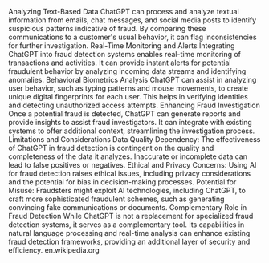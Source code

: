 Analyzing Text-Based Data
ChatGPT can process and analyze textual information from emails, chat messages, and social media posts to identify suspicious patterns indicative of fraud. By comparing these communications to a customer's usual behavior, it can flag inconsistencies for further investigation.
Real-Time Monitoring and Alerts
Integrating ChatGPT into fraud detection systems enables real-time monitoring of transactions and activities. It can provide instant alerts for potential fraudulent behavior by analyzing incoming data streams and identifying anomalies.
Behavioral Biometrics Analysis
ChatGPT can assist in analyzing user behavior, such as typing patterns and mouse movements, to create unique digital fingerprints for each user. This helps in verifying identities and detecting unauthorized access attempts.
Enhancing Fraud Investigation
Once a potential fraud is detected, ChatGPT can generate reports and provide insights to assist fraud investigators. It can integrate with existing systems to offer additional context, streamlining the investigation process.
Limitations and Considerations
Data Quality Dependency: The effectiveness of ChatGPT in fraud detection is contingent on the quality and completeness of the data it analyzes. Inaccurate or incomplete data can lead to false positives or negatives.
Ethical and Privacy Concerns: Using AI for fraud detection raises ethical issues, including privacy considerations and the potential for bias in decision-making processes.
Potential for Misuse: Fraudsters might exploit AI technologies, including ChatGPT, to craft more sophisticated fraudulent schemes, such as generating convincing fake communications or documents.
Complementary Role in Fraud Detection
While ChatGPT is not a replacement for specialized fraud detection systems, it serves as a complementary tool. Its capabilities in natural language processing and real-time analysis can enhance existing fraud detection frameworks, providing an additional layer of security and efficiency.
en.wikipedia.org

